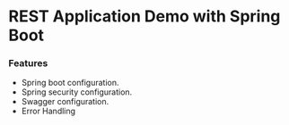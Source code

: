 # REST Application Demo with Spring Boot

### Features

- Spring boot configuration.
- Spring security configuration.
- Swagger configuration.
- Error Handling
